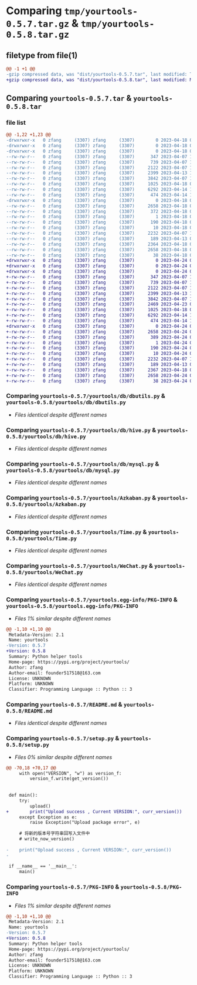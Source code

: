 # Comparing `tmp/yourtools-0.5.7.tar.gz` & `tmp/yourtools-0.5.8.tar.gz`

## filetype from file(1)

```diff
@@ -1 +1 @@
-gzip compressed data, was "dist/yourtools-0.5.7.tar", last modified: Tue Apr 18 06:11:04 2023, max compression
+gzip compressed data, was "dist/yourtools-0.5.8.tar", last modified: Mon Apr 24 02:37:11 2023, max compression
```

## Comparing `yourtools-0.5.7.tar` & `yourtools-0.5.8.tar`

### file list

```diff
@@ -1,22 +1,23 @@
-drwxrwxr-x   0 zfang     (3307) zfang     (3307)        0 2023-04-18 06:11:04.000000 yourtools-0.5.7/
-drwxrwxr-x   0 zfang     (3307) zfang     (3307)        0 2023-04-18 06:11:04.000000 yourtools-0.5.7/yourtools/
-drwxrwxr-x   0 zfang     (3307) zfang     (3307)        0 2023-04-18 06:11:04.000000 yourtools-0.5.7/yourtools/db/
--rw-rw-r--   0 zfang     (3307) zfang     (3307)      347 2023-04-07 10:28:09.000000 yourtools-0.5.7/yourtools/db/__init__.py
--rw-rw-r--   0 zfang     (3307) zfang     (3307)      739 2023-04-07 10:28:09.000000 yourtools-0.5.7/yourtools/db/dbutils.py
--rw-rw-r--   0 zfang     (3307) zfang     (3307)     2122 2023-04-07 10:28:09.000000 yourtools-0.5.7/yourtools/db/hive.py
--rw-rw-r--   0 zfang     (3307) zfang     (3307)     2399 2023-04-13 10:15:47.000000 yourtools-0.5.7/yourtools/db/mysql.py
--rw-rw-r--   0 zfang     (3307) zfang     (3307)     3842 2023-04-07 10:28:09.000000 yourtools-0.5.7/yourtools/Azkaban.py
--rw-rw-r--   0 zfang     (3307) zfang     (3307)     1025 2023-04-18 01:51:31.000000 yourtools-0.5.7/yourtools/Time.py
--rw-rw-r--   0 zfang     (3307) zfang     (3307)     6292 2023-04-14 11:05:56.000000 yourtools-0.5.7/yourtools/WeChat.py
--rw-rw-r--   0 zfang     (3307) zfang     (3307)      474 2023-04-14 10:42:59.000000 yourtools-0.5.7/yourtools/__init__.py
-drwxrwxr-x   0 zfang     (3307) zfang     (3307)        0 2023-04-18 06:11:04.000000 yourtools-0.5.7/yourtools.egg-info/
--rw-rw-r--   0 zfang     (3307) zfang     (3307)     2658 2023-04-18 06:11:04.000000 yourtools-0.5.7/yourtools.egg-info/PKG-INFO
--rw-rw-r--   0 zfang     (3307) zfang     (3307)      372 2023-04-18 06:11:04.000000 yourtools-0.5.7/yourtools.egg-info/SOURCES.txt
--rw-rw-r--   0 zfang     (3307) zfang     (3307)        1 2023-04-18 06:11:04.000000 yourtools-0.5.7/yourtools.egg-info/dependency_links.txt
--rw-rw-r--   0 zfang     (3307) zfang     (3307)      190 2023-04-18 06:11:04.000000 yourtools-0.5.7/yourtools.egg-info/requires.txt
--rw-rw-r--   0 zfang     (3307) zfang     (3307)       10 2023-04-18 06:11:04.000000 yourtools-0.5.7/yourtools.egg-info/top_level.txt
--rw-rw-r--   0 zfang     (3307) zfang     (3307)     2232 2023-04-07 10:28:09.000000 yourtools-0.5.7/README.md
--rw-rw-r--   0 zfang     (3307) zfang     (3307)      189 2023-04-13 08:31:32.000000 yourtools-0.5.7/requirements.txt
--rw-rw-r--   0 zfang     (3307) zfang     (3307)     2364 2023-04-18 06:07:38.000000 yourtools-0.5.7/setup.py
--rw-rw-r--   0 zfang     (3307) zfang     (3307)     2658 2023-04-18 06:11:04.000000 yourtools-0.5.7/PKG-INFO
--rw-rw-r--   0 zfang     (3307) zfang     (3307)       38 2023-04-18 06:11:04.000000 yourtools-0.5.7/setup.cfg
+drwxrwxr-x   0 zfang     (3307) zfang     (3307)        0 2023-04-24 02:37:11.000000 yourtools-0.5.8/
+drwxrwxr-x   0 zfang     (3307) zfang     (3307)        0 2023-04-24 02:37:11.000000 yourtools-0.5.8/yourtools/
+drwxrwxr-x   0 zfang     (3307) zfang     (3307)        0 2023-04-24 02:37:11.000000 yourtools-0.5.8/yourtools/db/
+-rw-rw-r--   0 zfang     (3307) zfang     (3307)      347 2023-04-07 10:28:09.000000 yourtools-0.5.8/yourtools/db/__init__.py
+-rw-rw-r--   0 zfang     (3307) zfang     (3307)      739 2023-04-07 10:28:09.000000 yourtools-0.5.8/yourtools/db/dbutils.py
+-rw-rw-r--   0 zfang     (3307) zfang     (3307)     2122 2023-04-07 10:28:09.000000 yourtools-0.5.8/yourtools/db/hive.py
+-rw-rw-r--   0 zfang     (3307) zfang     (3307)     2399 2023-04-13 10:15:47.000000 yourtools-0.5.8/yourtools/db/mysql.py
+-rw-rw-r--   0 zfang     (3307) zfang     (3307)     3842 2023-04-07 10:28:09.000000 yourtools-0.5.8/yourtools/Azkaban.py
+-rw-rw-r--   0 zfang     (3307) zfang     (3307)     2469 2023-04-23 02:29:16.000000 yourtools-0.5.8/yourtools/COS.py
+-rw-rw-r--   0 zfang     (3307) zfang     (3307)     1025 2023-04-18 01:51:31.000000 yourtools-0.5.8/yourtools/Time.py
+-rw-rw-r--   0 zfang     (3307) zfang     (3307)     6292 2023-04-14 11:05:56.000000 yourtools-0.5.8/yourtools/WeChat.py
+-rw-rw-r--   0 zfang     (3307) zfang     (3307)      474 2023-04-14 10:42:59.000000 yourtools-0.5.8/yourtools/__init__.py
+drwxrwxr-x   0 zfang     (3307) zfang     (3307)        0 2023-04-24 02:37:11.000000 yourtools-0.5.8/yourtools.egg-info/
+-rw-rw-r--   0 zfang     (3307) zfang     (3307)     2658 2023-04-24 02:37:11.000000 yourtools-0.5.8/yourtools.egg-info/PKG-INFO
+-rw-rw-r--   0 zfang     (3307) zfang     (3307)      389 2023-04-24 02:37:11.000000 yourtools-0.5.8/yourtools.egg-info/SOURCES.txt
+-rw-rw-r--   0 zfang     (3307) zfang     (3307)        1 2023-04-24 02:37:11.000000 yourtools-0.5.8/yourtools.egg-info/dependency_links.txt
+-rw-rw-r--   0 zfang     (3307) zfang     (3307)      190 2023-04-24 02:37:11.000000 yourtools-0.5.8/yourtools.egg-info/requires.txt
+-rw-rw-r--   0 zfang     (3307) zfang     (3307)       10 2023-04-24 02:37:11.000000 yourtools-0.5.8/yourtools.egg-info/top_level.txt
+-rw-rw-r--   0 zfang     (3307) zfang     (3307)     2232 2023-04-07 10:28:09.000000 yourtools-0.5.8/README.md
+-rw-rw-r--   0 zfang     (3307) zfang     (3307)      189 2023-04-13 08:31:32.000000 yourtools-0.5.8/requirements.txt
+-rw-rw-r--   0 zfang     (3307) zfang     (3307)     2367 2023-04-18 06:12:45.000000 yourtools-0.5.8/setup.py
+-rw-rw-r--   0 zfang     (3307) zfang     (3307)     2658 2023-04-24 02:37:11.000000 yourtools-0.5.8/PKG-INFO
+-rw-rw-r--   0 zfang     (3307) zfang     (3307)       38 2023-04-24 02:37:11.000000 yourtools-0.5.8/setup.cfg
```

### Comparing `yourtools-0.5.7/yourtools/db/dbutils.py` & `yourtools-0.5.8/yourtools/db/dbutils.py`

 * *Files identical despite different names*

### Comparing `yourtools-0.5.7/yourtools/db/hive.py` & `yourtools-0.5.8/yourtools/db/hive.py`

 * *Files identical despite different names*

### Comparing `yourtools-0.5.7/yourtools/db/mysql.py` & `yourtools-0.5.8/yourtools/db/mysql.py`

 * *Files identical despite different names*

### Comparing `yourtools-0.5.7/yourtools/Azkaban.py` & `yourtools-0.5.8/yourtools/Azkaban.py`

 * *Files identical despite different names*

### Comparing `yourtools-0.5.7/yourtools/Time.py` & `yourtools-0.5.8/yourtools/Time.py`

 * *Files identical despite different names*

### Comparing `yourtools-0.5.7/yourtools/WeChat.py` & `yourtools-0.5.8/yourtools/WeChat.py`

 * *Files identical despite different names*

### Comparing `yourtools-0.5.7/yourtools.egg-info/PKG-INFO` & `yourtools-0.5.8/yourtools.egg-info/PKG-INFO`

 * *Files 1% similar despite different names*

```diff
@@ -1,10 +1,10 @@
 Metadata-Version: 2.1
 Name: yourtools
-Version: 0.5.7
+Version: 0.5.8
 Summary: Python helper tools
 Home-page: https://pypi.org/project/yourtools/
 Author: zfang
 Author-email: founder517518@163.com
 License: UNKNOWN
 Platform: UNKNOWN
 Classifier: Programming Language :: Python :: 3
```

### Comparing `yourtools-0.5.7/README.md` & `yourtools-0.5.8/README.md`

 * *Files identical despite different names*

### Comparing `yourtools-0.5.7/setup.py` & `yourtools-0.5.8/setup.py`

 * *Files 0% similar despite different names*

```diff
@@ -70,18 +70,17 @@
     with open("VERSION", "w") as version_f:
         version_f.write(get_version())
 
 
 def main():
     try:
         upload()
+        print("Upload success , Current VERSION:", curr_version())
     except Exception as e:
         raise Exception("Upload package error", e)
 
     # 将新的版本号字符串回写入文件中
     # write_now_version()
 
-    print("Upload success , Current VERSION:", curr_version())
-
 
 if __name__ == '__main__':
     main()
```

### Comparing `yourtools-0.5.7/PKG-INFO` & `yourtools-0.5.8/PKG-INFO`

 * *Files 1% similar despite different names*

```diff
@@ -1,10 +1,10 @@
 Metadata-Version: 2.1
 Name: yourtools
-Version: 0.5.7
+Version: 0.5.8
 Summary: Python helper tools
 Home-page: https://pypi.org/project/yourtools/
 Author: zfang
 Author-email: founder517518@163.com
 License: UNKNOWN
 Platform: UNKNOWN
 Classifier: Programming Language :: Python :: 3
```

